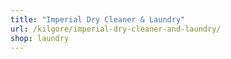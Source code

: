 ```yaml
---
title: "Imperial Dry Cleaner & Laundry"
url: /kilgore/imperial-dry-cleaner-and-laundry/
shop: laundry
---
```

